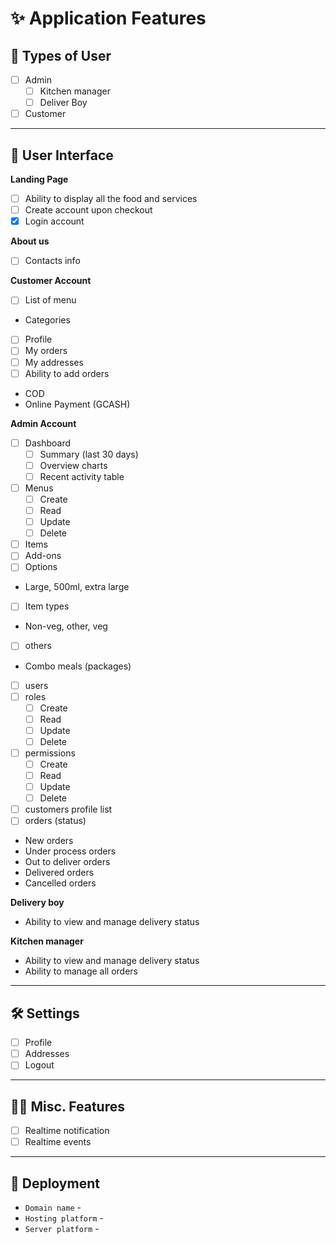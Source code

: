 # ✨ Application Features 

## 👱 Types of User

- [ ] Admin
	- [ ] Kitchen manager
	- [ ] Deliver Boy
- [ ] Customer

----

## 👱 User Interface

 **Landing Page**
- [ ] Ability to display all the food and services
- [ ] Create account upon checkout
- [x] Login account

 **About us**
- [ ] Contacts info

 **Customer Account**
- [ ] List of menu 
- Categories
- [ ] Profile
- [ ] My orders
- [ ] My addresses
- [ ] Ability to add orders
- COD
- Online Payment (GCASH)

**Admin Account**
- [ ] Dashboard
	- [ ] Summary (last 30 days)
	- [ ] Overview charts
	- [ ] Recent activity table
- [ ] Menus
	- [ ] Create
	- [ ] Read
	- [ ] Update
	- [ ] Delete
- [ ] Items
- [ ] Add-ons
- [ ] Options
- Large, 500ml, extra large
- [ ] Item types
- Non-veg, other, veg
- [ ] others
- Combo meals (packages)
- [ ] users
- [ ] roles
	- [ ] Create
	- [ ] Read
	- [ ] Update
	- [ ] Delete
- [ ] permissions
	- [ ] Create
	- [ ] Read
	- [ ] Update
	- [ ] Delete
- [ ] customers profile list 
- [ ] orders (status)
- New orders
- Under process orders
- Out to deliver orders
- Delivered orders
- Cancelled orders

**Delivery boy**
- Ability to view and manage delivery status

**Kitchen manager**
- Ability to view and manage delivery status
- Ability to manage all orders

---

## 🛠️ Settings

- [ ] Profile
- [ ] Addresses
- [ ] Logout

---

## 👨‍🔬 Misc. Features

- [ ] Realtime notification
- [ ] Realtime events

----

## 🚀 Deployment

- `Domain name` -
- `Hosting platform` -
- `Server platform` -
